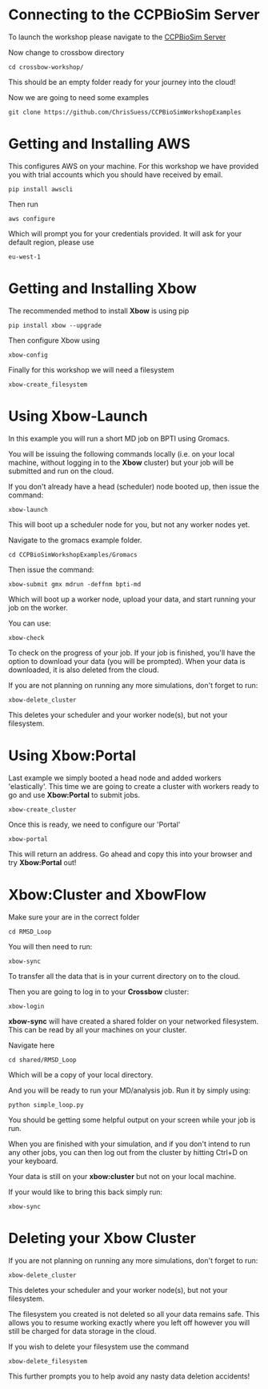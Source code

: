 Connecting to the CCPBioSim Server
===============================

To launch the workshop please navigate to the [CCPBioSim Server](http://132.145.243.165/) 

Now change to crossbow directory

    cd crossbow-workshop/
    
This should be an empty folder ready for your journey into the cloud!

Now we are going to need some examples

    git clone https://github.com/ChrisSuess/CCPBioSimWorkshopExamples


Getting and Installing **AWS**
===============================

This configures AWS on your machine. For this workshop we have provided you with trial accounts which you should have received by email.

    pip install awscli

Then run

    aws configure

Which will prompt you for your credentials provided. It will ask for your default region, please use

    eu-west-1


Getting and Installing **Xbow**
===============================

The recommended method to install **Xbow** is using pip

    pip install xbow --upgrade
    
Then configure Xbow using

    xbow-config
    
Finally for this workshop we will need a filesystem

    xbow-create_filesystem

Using **Xbow-Launch**
===============================

In this example you will run a short MD job on BPTI using Gromacs.

You will be issuing the following commands locally (i.e. on your local machine, without logging in to the **Xbow** cluster) but your job will be submitted and run on the cloud.

If you don't already have a head (scheduler) node booted up, then issue the command:

    xbow-launch
    
This will boot up a scheduler node for you, but not any worker nodes yet.

Navigate to the gromacs example folder.

    cd CCPBioSimWorkshopExamples/Gromacs

Then issue the command:

    xbow-submit gmx mdrun -deffnm bpti-md

Which will boot up a worker node, upload your data, and start running your job on the worker.

You can use:

    xbow-check

To check on the progress of your job. If your job is finished, you'll have the option to download your data (you will be prompted). When your data is downloaded, it is also deleted from the cloud.

If you are not planning on running any more simulations, don't forget to run:

    xbow-delete_cluster

This deletes your scheduler and your worker node(s), but not your filesystem.


Using **Xbow:Portal**
===============================

Last example we simply booted a head node and added workers 'elastically'. This time we are going to create a cluster with workers ready to go and use **Xbow:Portal** to submit jobs.

    xbow-create_cluster
    
Once this is ready, we need to configure our 'Portal'

    xbow-portal
    
This will return an address. Go ahead and copy this into your browser and try **Xbow:Portal** out!

    
**Xbow:Cluster** and XbowFlow
====================================

Make sure your are in the correct folder

    cd RMSD_Loop

You will then need to run:

    xbow-sync

To transfer all the data that is in your current directory on to the cloud.

Then you are going to log in to your **Crossbow** cluster:

    xbow-login

**xbow-sync** will have created a shared folder on your networked filesystem. This can be read by all your machines on your cluster.

Navigate here 

    cd shared/RMSD_Loop
    
Which will be a copy of your local directory.

And you will be ready to run your MD/analysis job. Run it by simply using:

    python simple_loop.py
    
You should be getting some helpful output on your screen while your job is run.

When you are finished with your simulation, and if you don't intend to run any other jobs, you can then log out from the cluster by hitting Ctrl+D on your keyboard.

Your data is still on your **xbow:cluster** but not on your local machine.

If your would like to bring this back simply run:

    xbow-sync

Deleting your **Xbow** Cluster
====================================

If you are not planning on running any more simulations, don't forget to run:

    xbow-delete_cluster

This deletes your scheduler and your worker node(s), but not your filesystem.

The filesystem you created is not deleted so all your data remains safe. This allows you to resume working exactly where you left off however you will still be charged for data storage in the cloud.

If you wish to delete your filesystem use the command

    xbow-delete_filesystem

This further prompts you to help avoid any nasty data deletion accidents!

    
